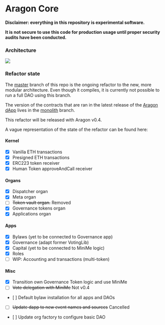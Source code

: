 # Aragon Core

**Disclaimer: everything in this repository is experimental software.**

**It is not secure to use this code for production usage until proper security audits have been conducted.**

### Architecture

![](rsc/architecture.jpg)

### Refactor state

The [master](../../tree/master) branch of this repo is the ongoing refactor to the new, more modular architecture. Even though it compiles, it is currently not possible to run a full DAO using this branch.

The version of the contracts that are ran in the latest release of the [Aragon dApp](../../../aragon-dapp) lives in the [monolith](../../tree/monolith) branch.

This refactor will be released with Aragon v0.4.

A vague representation of the state of the refactor can be found here:

#### Kernel

- [x] Vanilla ETH transactions
- [x] Presigned ETH transactions
- [x] ERC223 token receiver
- [x] Human Token approveAndCall receiver

#### Organs

- [x] Dispatcher organ
- [x] Meta organ
- [ ] ~~Token vault organ.~~ Removed
- [x] Governance tokens organ
- [x] Applications organ

#### Apps

- [x] Bylaws (yet to be connected to Governance app)
- [x] Governance (adapt former VotingLib)
- [x] Capital (yet to be connected to MiniMe logic)
- [x] Roles
- [ ] WIP: Accounting and transactions (multi-token)

#### Misc
- [x] Transition own Governance Token logic and use MiniMe
- [ ] ~~Vote delegation with MiniMe~~ Not v0.4
- [ ] Default bylaw installation for all apps and DAOs
- [ ] ~~Update dapp to new event names and sources~~ Cancelled
- [ ] Update org factory to configure basic DAO
